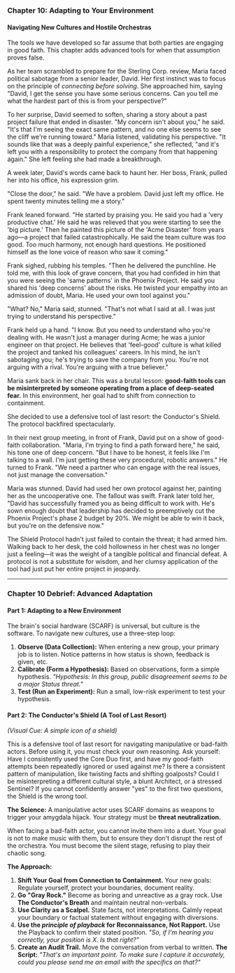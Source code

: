### **Chapter 10: Adapting to Your Environment**
#### Navigating New Cultures and Hostile Orchestras

The tools we have developed so far assume that both parties are engaging in good faith. This chapter adds advanced tools for when that assumption proves false.

As her team scrambled to prepare for the Sterling Corp. review, Maria faced political sabotage from a senior leader, David. Her first instinct was to focus on the principle of *connecting before solving*. She approached him, saying "David, I get the sense you have some serious concerns. Can you tell me what the hardest part of this is from your perspective?"

To her surprise, David seemed to soften, sharing a story about a past project failure that ended in disaster. "My concern isn't about you," he said. "It's that I'm seeing the exact same pattern, and no one else seems to see the cliff we're running toward." Maria listened, validating his perspective. "It sounds like that was a deeply painful experience," she reflected, "and it's left you with a responsibility to protect the company from that happening again." She left feeling she had made a breakthrough.

A week later, David's words came back to haunt her. Her boss, Frank, pulled her into his office, his expression grim.

"Close the door," he said. "We have a problem. David just left my office. He spent twenty minutes telling me a story."

Frank leaned forward. "He started by praising you. He said you had a 'very productive chat.' He said he was relieved that you were starting to see the 'big picture.' Then he painted this picture of the 'Acme Disaster' from years ago—a project that failed catastrophically. He said the team culture was *too* good. Too much harmony, not enough hard questions. He positioned himself as the lone voice of reason who saw it coming."

Frank sighed, rubbing his temples. "Then he delivered the punchline. He told me, with this look of grave concern, that you had confided in him that you were seeing the 'same patterns' in the Phoenix Project. He said you shared his 'deep concerns' about the risks. He twisted your empathy into an admission of doubt, Maria. He used your own tool against you."

"What? No," Maria said, stunned. "That's not what I said at all. I was just trying to understand his perspective."

Frank held up a hand. "I know. But you need to understand who you're dealing with. He wasn't just a manager during Acme; he was a junior engineer on that project. He believes that 'feel-good' culture is what killed the project and tanked his colleagues' careers. In his mind, he isn't sabotaging you; he's trying to save the company from you. You're not arguing with a rival. You're arguing with a true believer."

Maria sank back in her chair. This was a brutal lesson: **good-faith tools can be misinterpreted by someone operating from a place of deep-seated fear.** In this environment, her goal had to shift from connection to containment.

She decided to use a defensive tool of last resort: the Conductor's Shield. The protocol backfired spectacularly.

In their next group meeting, in front of Frank, David put on a show of good-faith collaboration. "Maria, I'm trying to find a path forward here," he said, his tone one of deep concern. "But I have to be honest, it feels like I'm talking to a wall. I'm just getting these very procedural, robotic answers." He turned to Frank. "We need a partner who can engage with the real issues, not just manage the conversation."

Maria was stunned. David had used her own protocol against her, painting her as the uncooperative one. The fallout was swift. Frank later told her, "David has successfully framed you as being difficult to work with. He's sown enough doubt that leadership has decided to preemptively cut the Phoenix Project's phase 2 budget by 20%. We might be able to win it back, but you're on the defensive now."

The Shield Protocol hadn't just failed to contain the threat; it had armed him. Walking back to her desk, the cold hollowness in her chest was no longer just a feeling—it was the weight of a tangible political and financial defeat. A protocol is not a substitute for wisdom, and her clumsy application of the tool had just put her entire project in jeopardy.

---
### **Chapter 10 Debrief: Advanced Adaptation**

#### **Part 1: Adapting to a New Environment**
The brain's social hardware (SCARF) is universal, but culture is the software. To navigate new cultures, use a three-step loop:
1.  **Observe (Data Collection):** When entering a new group, your primary job is to listen. Notice patterns in how status is shown, feedback is given, etc.
2.  **Calibrate (Form a Hypothesis):** Based on observations, form a simple hypothesis. *"Hypothesis: In this group, public disagreement seems to be a major Status threat."*
3.  **Test (Run an Experiment):** Run a small, low-risk experiment to test your hypothesis.

#### **Part 2: The Conductor's Shield (A Tool of Last Resort)**
*(Visual Cue: A simple icon of a shield)*

This is a defensive tool of last resort for navigating manipulative or bad-faith actors. Before using it, you must check your own reasoning. Ask yourself: Have I consistently used the Core Duo first, and have my good-faith attempts been repeatedly ignored or used against me? Is there a consistent pattern of manipulation, like twisting facts and shifting goalposts? Could I be misinterpreting a different cultural style, a blunt Architect, or a stressed Sentinel? If you cannot confidently answer "yes" to the first two questions, the Shield is the wrong tool.

**The Science:** A manipulative actor uses SCARF domains as weapons to trigger your amygdala hijack. Your strategy must be **threat neutralization.**

When facing a bad-faith actor, you cannot invite them into a duet. Your goal is not to make music with them, but to ensure they don't disrupt the rest of the orchestra. You must become the silent stage, refusing to play their chaotic song.

**The Approach:**
1.  **Shift Your Goal from Connection to Containment.** Your new goals: Regulate yourself, protect your boundaries, document reality.
2.  **Go "Gray Rock."** Become as boring and unreactive as a gray rock. Use **The Conductor's Breath** and maintain neutral non-verbals.
3.  **Use Clarity as a Scalpel.** State facts, not interpretations. Calmly repeat your boundary or factual statement without engaging with diversions.
4.  **Use the *principle of playback* for Reconnaissance, Not Rapport.** Use the Playback to confirm their stated position. *"So, if I'm hearing you correctly, your position is X. Is that right?"*
5.  **Create an Audit Trail.** Move the conversation from verbal to written. **The Script:** *"That's an important point. To make sure I capture it accurately, could you please send me an email with the specifics on that?"*
      